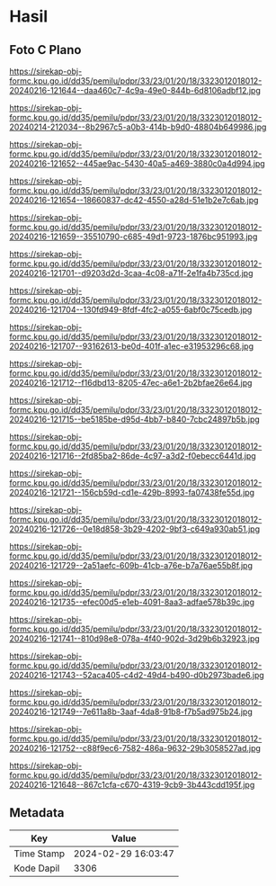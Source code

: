 # Hasil

## Foto C Plano

https://sirekap-obj-formc.kpu.go.id/dd35/pemilu/pdpr/33/23/01/20/18/3323012018012-20240216-121644--daa460c7-4c9a-49e0-844b-6d8106adbf12.jpg

https://sirekap-obj-formc.kpu.go.id/dd35/pemilu/pdpr/33/23/01/20/18/3323012018012-20240214-212034--8b2967c5-a0b3-414b-b9d0-48804b649986.jpg

https://sirekap-obj-formc.kpu.go.id/dd35/pemilu/pdpr/33/23/01/20/18/3323012018012-20240216-121652--445ae9ac-5430-40a5-a469-3880c0a4d994.jpg

https://sirekap-obj-formc.kpu.go.id/dd35/pemilu/pdpr/33/23/01/20/18/3323012018012-20240216-121654--18660837-dc42-4550-a28d-51e1b2e7c6ab.jpg

https://sirekap-obj-formc.kpu.go.id/dd35/pemilu/pdpr/33/23/01/20/18/3323012018012-20240216-121659--35510790-c685-49d1-9723-1876bc951993.jpg

https://sirekap-obj-formc.kpu.go.id/dd35/pemilu/pdpr/33/23/01/20/18/3323012018012-20240216-121701--d9203d2d-3caa-4c08-a71f-2e1fa4b735cd.jpg

https://sirekap-obj-formc.kpu.go.id/dd35/pemilu/pdpr/33/23/01/20/18/3323012018012-20240216-121704--130fd949-8fdf-4fc2-a055-6abf0c75cedb.jpg

https://sirekap-obj-formc.kpu.go.id/dd35/pemilu/pdpr/33/23/01/20/18/3323012018012-20240216-121707--93162613-be0d-401f-a1ec-e31953296c68.jpg

https://sirekap-obj-formc.kpu.go.id/dd35/pemilu/pdpr/33/23/01/20/18/3323012018012-20240216-121712--f16dbd13-8205-47ec-a6e1-2b2bfae26e64.jpg

https://sirekap-obj-formc.kpu.go.id/dd35/pemilu/pdpr/33/23/01/20/18/3323012018012-20240216-121715--be5185be-d95d-4bb7-b840-7cbc24897b5b.jpg

https://sirekap-obj-formc.kpu.go.id/dd35/pemilu/pdpr/33/23/01/20/18/3323012018012-20240216-121716--2fd85ba2-86de-4c97-a3d2-f0ebecc6441d.jpg

https://sirekap-obj-formc.kpu.go.id/dd35/pemilu/pdpr/33/23/01/20/18/3323012018012-20240216-121721--156cb59d-cd1e-429b-8993-fa07438fe55d.jpg

https://sirekap-obj-formc.kpu.go.id/dd35/pemilu/pdpr/33/23/01/20/18/3323012018012-20240216-121726--0e18d858-3b29-4202-9bf3-c649a930ab51.jpg

https://sirekap-obj-formc.kpu.go.id/dd35/pemilu/pdpr/33/23/01/20/18/3323012018012-20240216-121729--2a51aefc-609b-41cb-a76e-b7a76ae55b8f.jpg

https://sirekap-obj-formc.kpu.go.id/dd35/pemilu/pdpr/33/23/01/20/18/3323012018012-20240216-121735--efec00d5-e1eb-4091-8aa3-adfae578b39c.jpg

https://sirekap-obj-formc.kpu.go.id/dd35/pemilu/pdpr/33/23/01/20/18/3323012018012-20240216-121741--810d98e8-078a-4f40-902d-3d29b6b32923.jpg

https://sirekap-obj-formc.kpu.go.id/dd35/pemilu/pdpr/33/23/01/20/18/3323012018012-20240216-121743--52aca405-c4d2-49d4-b490-d0b2973bade6.jpg

https://sirekap-obj-formc.kpu.go.id/dd35/pemilu/pdpr/33/23/01/20/18/3323012018012-20240216-121749--7e611a8b-3aaf-4da8-91b8-f7b5ad975b24.jpg

https://sirekap-obj-formc.kpu.go.id/dd35/pemilu/pdpr/33/23/01/20/18/3323012018012-20240216-121752--c88f9ec6-7582-486a-9632-29b3058527ad.jpg

https://sirekap-obj-formc.kpu.go.id/dd35/pemilu/pdpr/33/23/01/20/18/3323012018012-20240216-121648--867c1cfa-c670-4319-9cb9-3b443cdd195f.jpg


## Metadata

| Key        | Value               |
| ---------- | ------------------- |
| Time Stamp | 2024-02-29 16:03:47 |
| Kode Dapil | 3306                |




